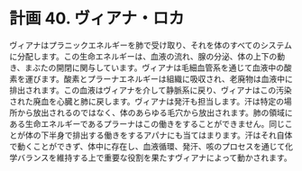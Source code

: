# 計画 40. ヴィアナ・ロカ

ヴィアナはプラニックエネルギーを肺で受け取り、それを体のすべてのシステムに分配します。この生命エネルギーは、血液の流れ、腺の分泌、体の上下の動き、まぶたの開閉に関与しています。ヴィアナは毛細血管系を通じて血液中の酸素を運びます。酸素とプラーナエネルギーは組織に吸収され、老廃物は血液中に排出されます。この血液はヴィアナを介して静脈系に戻り、ヴィアナはこの汚染された廃血を心臓と肺に戻します。ヴィアナは発汗も担当します。汗は特定の場所から放出されるのではなく、体のあらゆる毛穴から放出されます。肺の領域にある生命エネルギーであるプラーナはこの働きをすることができません。同じことが体の下半身で排出する働きをするアパナにも当てはまります。汗はそれ自体で動くことができず、体中に存在し、血液循環、発汗、咳のプロセスを通じて化学バランスを維持する上で重要な役割を果たすヴィアナによって動かされます。
